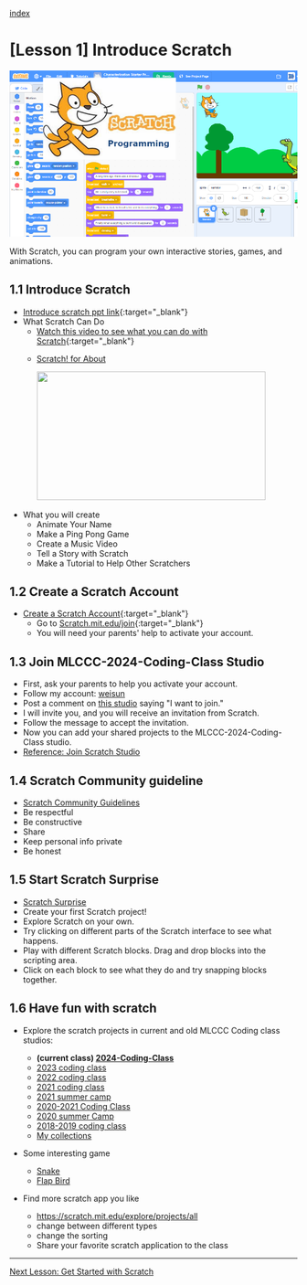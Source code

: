 [index](../index.html)

# [Lesson 1] Introduce Scratch

![scratch](../images/image11.png)

With Scratch, you can program your own interactive stories, games, and animations.

## 1.1 Introduce Scratch 

-  [Introduce scratch ppt link](https://onedrive.live.com/edit.aspx?cid=61e2f373b0d0bef9&page=view&resid=61E2F373B0D0BEF9!49731&parId=61E2F373B0D0BEF9!49729&authkey=!ABw-LzmG9zyRWFA&app=PowerPoint){:target="_blank"}
- What Scratch Can Do
  - [Watch this video to see what you can do with Scratch](http://youtu.be/-SjuiawRMU4){:target="_blank"}
  - <p><a href="https://scratch.mit.edu/about?wvideo=sucupcznsp">Scratch! for About</a></p><p><a href="https://scratch.mit.edu/about?wvideo=sucupcznsp"><img src="https://embed-fastly.wistia.com/deliveries/57d075bb56d31ca0c9cad444d66e492e.jpg?image_play_button_size=2x&amp;image_crop_resized=960x540&amp;image_play_button=1&amp;image_play_button_color=7f7f7fe0" width="400" height="225" style="width: 400px; height: 225px;"></a></p>
- What you will create
  - Animate Your Name
  - Make a Ping Pong Game
  - Create a Music Video
  - Tell a Story with Scratch
  - Make a Tutorial to Help Other Scratchers



## 1.2 Create a Scratch Account

- [Create a Scratch Account](./1.1_CreateScratchAccount.pdf){:target="_blank"}
  - Go to [Scratch.mit.edu/join](https://scratch.mit.edu/join){:target="_blank"}
  - You will need your parents' help to activate your account.

  
## 1.3 Join MLCCC-2024-Coding-Class Studio 

- First, ask your parents to help you activate your account.
- Follow my account: [weisun](https://scratch.mit.edu/users/weisun/)
- Post a comment on [this studio](https://scratch.mit.edu/studios/35599270/) saying "I want to join."
- I will invite you, and you will receive an invitation from Scratch.
- Follow the message to accept the invitation.
- Now you can add your shared projects to the MLCCC-2024-Coding-Class studio.
- [Reference: Join Scratch Studio](1.2_JoinScratchStudio.pdf)


## 1.4 Scratch Community guideline

- [Scratch Community Guidelines](https://scratch.mit.edu/community_guidelines)
- Be respectful
- Be constructive
- Share
- Keep personal info private
- Be honest

## 1.5 Start Scratch Surprise

- [Scratch Surprise](1.3_ScratchSupprise.pdf)
- Create your first Scratch project!
- Explore Scratch on your own.
- Try clicking on different parts of the Scratch interface to see what happens.
- Play with different Scratch blocks. Drag and drop blocks into the scripting area.
- Click on each block to see what they do and try snapping blocks together.

## 1.6 Have fun with scratch

- Explore the scratch projects in current and old MLCCC Coding class studios:
  - **(current class) [2024-Coding-Class](https://scratch.mit.edu/studios/35599270/)**
  - [2023 coding class](https://scratch.mit.edu/studios/33828217/)
  - [2022 coding class](https://scratch.mit.edu/studios/32056209)
  - [2021 coding class](https://scratch.mit.edu/studios/25368240)
  - [2021 summer camp](https://scratch.mit.edu/studios/29989025)
  - [2020-2021 Coding Class](https://scratch.mit.edu/studios/27471423)
  - [2020 summer Camp](https://scratch.mit.edu/studios/26931632/)
  - [2018-2019 coding class](https://scratch.mit.edu/studios/3018337/)
  - [My collections](https://scratch.mit.edu/studios/1951270/)

- Some interesting game

  - [Snake](https://scratch.mit.edu/projects/3306784/)
  - [Flap Bird](https://scratch.mit.edu/projects/127736058/)

- Find more scratch app you like

  - <https://scratch.mit.edu/explore/projects/all>
  - change between different types
  - change the sorting
  - Share your favorite scratch application to the class

---
[Next Lesson: Get Started with Scratch](./2.GetStartedWithScratch.md)